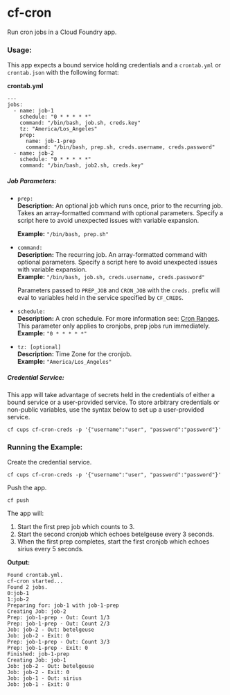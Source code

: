 # cf-cron
Run cron jobs in a Cloud Foundry app.

### Usage:

This app expects a bound service holding credentials and a `crontab.yml` or `crontab.json` with the following format:

**crontab.yml**

```
---
jobs:
  - name: job-1
    schedule: "0 * * * * *"
    command: "/bin/bash, job.sh, creds.key"
    tz: "America/Los_Angeles"
    prep:
      name: job-1-prep
      command: "/bin/bash, prep.sh, creds.username, creds.password"
  - name: job-2
    schedule: "0 * * * * *"
    command: "/bin/bash, job2.sh, creds.key"
```

##### Job Parameters:
  
* `prep:`<br> 
    **Description:** An optional job which runs once, prior to the recurring job. Takes an array-formatted command with optional parameters. Specify a script here to avoid unexpected issues with variable expansion.<br>

   **Example:** `"/bin/bash, prep.sh"`
   
* `command:`<br>
  **Description:** The recurring job. An array-formatted command with optional parameters. Specify a script here to avoid unexpected issues with variable expansion.<br>
   **Example:** `"/bin/bash, job.sh, creds.username, creds.password"`
   
   Parameters passed to `PREP_JOB` and `CRON_JOB` with the `creds.` prefix will eval to variables held in the service specified by `CF_CREDS`.
   
* `schedule:`<br>
  **Description:** A cron schedule. For more information see: [Cron Ranges](https://www.npmjs.com/package/cron#cron-ranges). This parameter only applies to cronjobs, prep jobs run immediately.<br>
   **Example:** `"0 * * * * *"`

* `tz: [optional]`<br>
  **Description:** Time Zone for the cronjob.<br>
   **Example:** `"America/Los_Angeles"`
   
##### Credential Service:

This app will take advantage of secrets held in the credentials of either a bound service or a user-provided service. To store arbitrary credentials or non-public variables, use the syntax below to set up a user-provided service.

```
cf cups cf-cron-creds -p '{"username":"user", "password":"password"}'
```

### Running the Example:

Create the credential service.

```
cf cups cf-cron-creds -p '{"username":"user", "password":"password"}'
```

Push the app.

```
cf push
```

The app will:

1. Start the first prep job which counts to 3.
2. Start the second cronjob which echoes betelgeuse every 3 seconds.
3. When the first prep completes, start the first cronjob which echoes sirius every 5 seconds.

**Output:**

```
Found crontab.yml.
cf-cron started...
Found 2 jobs.
0:job-1
1:job-2
Preparing for: job-1 with job-1-prep
Creating Job: job-2
Prep: job-1-prep - Out: Count 1/3 
Prep: job-1-prep - Out: Count 2/3 
Job: job-2 - Out: betelgeuse
Job: job-2 - Exit: 0
Prep: job-1-prep - Out: Count 3/3 
Prep: job-1-prep - Exit: 0
Finished: job-1-prep
Creating Job: job-1
Job: job-2 - Out: betelgeuse
Job: job-2 - Exit: 0
Job: job-1 - Out: sirius
Job: job-1 - Exit: 0
```
